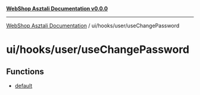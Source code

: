 [**WebShop Asztali Documentation v0.0.0**](../../../../README.md)

***

[WebShop Asztali Documentation](../../../../modules.md) / ui/hooks/user/useChangePassword

# ui/hooks/user/useChangePassword

## Functions

- [default](functions/default.md)
